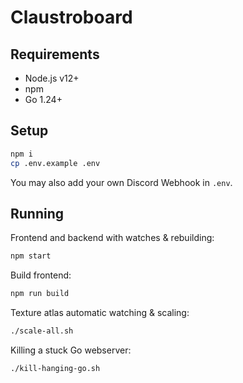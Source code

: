 # Claustroboard

## Requirements

- Node.js v12+
- npm 
- Go 1.24+

## Setup

```sh
npm i
cp .env.example .env
```
You may also add your own Discord Webhook in `.env`.

## Running

Frontend and backend with watches & rebuilding:
```sh
npm start
```

Build frontend:
```sh
npm run build
```

Texture atlas automatic watching & scaling:
```sh
./scale-all.sh
```

Killing a stuck Go webserver:
```sh
./kill-hanging-go.sh
```